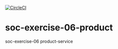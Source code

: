 [![CircleCI](https://circleci.com/gh/I2occat/soc-exercise-06-product.svg?style=svg)](https://app.circleci.com/pipelines/github/I2occat/soc-exercise-06-product)
# soc-exercise-06-product
soc-exercise-06
product-service
